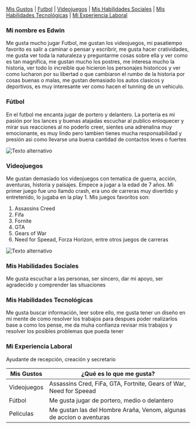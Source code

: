 [Mis Gustos](./Mis_Gustos.md) | [Futbol](./Futbol_.md) | [Videojuegos](./Videojuegos_.md) | [Mis Habilidades Sociales](./Mis_Habilidades_Sociales.md) | [Mis Habilidades Tecnológicas](./Mis_Habilidades_Tecnológicas.md) | [Mi Experiencia Laboral](./Mi_Experiencia_Laboral.md)


### Mi nombre es Edwin 
Me gusta mucho jugar Futbol, me gustan los videojuegos, mi pasatiempo favorito es salir a caminar o pensar y escribrir, me gusta hacer cratividades, me gusta ver toda la naturaleza y preguntarme cosas sobre ella y ver como es tan magnifica, me gustan mucho los postres, me interesa mucho la historia, ver todo lo increible que hicieron los personajes historicos y ver como lucharon por su libertad o que cambiaron el rumbo de la historia por cosas buenas o malas, me gustan demasiado los autos clasicos y deportivos, es muy interesante ver como hacen el tunning de un vehiculo.   
###  Fútbol
En el futbol me encanta jugar de portero y delantero. La porteria es mi pasión por los lances y buenas atajadas  escuchar al publico enloquecer  y mirar sus reacciones al no poderlo creer, sientes una adrenalina muy emocionante, es muy lindo pero tambien  tienes mucha responsabilidad y presión  asi como llevarse una buena cantidad de contactos leves o fuertes

![Texto alternativo](https://okdiario.com/img/2019/08/10/origen-del-futbol.jpg)

### Videojuegos
Me gustan demasiado los videojuegos con tematica de guerra, acción, aventuras, historia  y paisajes. Empece a jugar a la edad de 7 años. Mi primer juego fue uno llamdo crash, era uno de carreras muy divertido y entretenido, lo jugaba en la play 1. Mis juegos favoritos son:
1. Assassins Creed
2. Fifa 
3. Fornite 
4. GTA
5. Gears of War
6. Need for Speead, Forza Horizon, entre otros juegos de carreras

![Texto alternativo](https://encrypted-tbn0.gstatic.com/images?q=tbn:ANd9GcQ1GW-pVnZPuN4D3yesMds6Qmh5A4QXn2zC-g&usqp=CAU)

### Mis Habilidades Sociales
Me gusta escuchar a las personas, ser sincero, dar mi apoyo, ser agradecido y comprender las situaciones

### Mis Habilidades Tecnológicas
Me gusta buscar información, leer sobre ello, me gusta tener un diseño en mi mente de como resolver los trabajos para despues poder realizarlos base a como los pense, me da muha confianza revisar mis trabajos y resolver los posibles problemas que pueda tener 

###  Mi Experiencia Laboral
Ayudante de recepción, creación y secretario


| Mis Gustos   | ¿Qué es lo que me gusta? |
| ------------ | ----------------------- |
| Videojuegos  | Assassins Cred, FiFa, GTA, Fortnite, Gears of War, Need for Speead |
| Fútbol       | Me gusta jugar de portero, medio o delantero |
| Peliculas    | Me gustan las del Hombre Araña, Venom, algunas de accion o aventuras |


